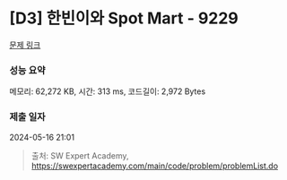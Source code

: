 # [D3] 한빈이와 Spot Mart - 9229 

[문제 링크](https://swexpertacademy.com/main/code/problem/problemDetail.do?contestProbId=AW8Wj7cqbY0DFAXN) 

### 성능 요약

메모리: 62,272 KB, 시간: 313 ms, 코드길이: 2,972 Bytes

### 제출 일자

2024-05-16 21:01



> 출처: SW Expert Academy, https://swexpertacademy.com/main/code/problem/problemList.do